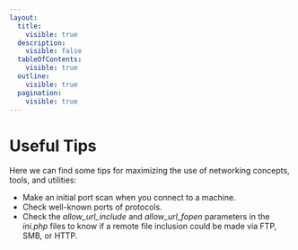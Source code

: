 ```yaml
---
layout:
  title:
    visible: true
  description:
    visible: false
  tableOfContents:
    visible: true
  outline:
    visible: true
  pagination:
    visible: true
---
```


# Useful Tips

Here we can find some tips for maximizing the use of networking concepts, tools, and utilities:

* Make an initial port scan when you connect to a machine.
* Check well-known ports of protocols.
* Check the _allow\_url\_include_ and _allow\_url\_fopen_ parameters in the _ini.php_ files to know if a remote file inclusion could be made via FTP, SMB, or HTTP.
